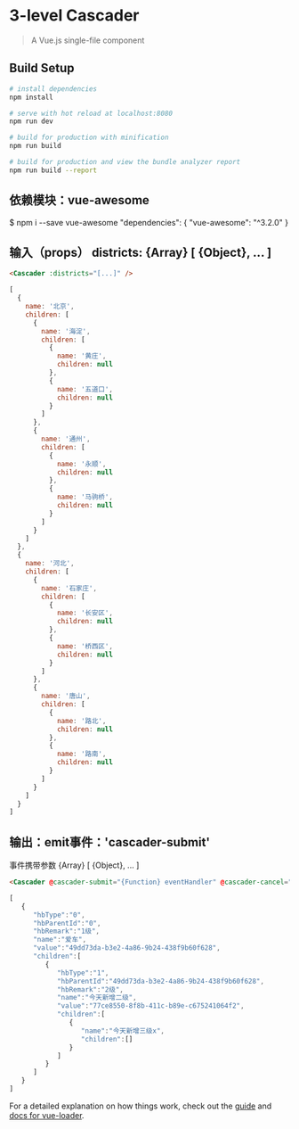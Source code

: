 # 3-level Cascader

> A Vue.js single-file component

## Build Setup

``` bash
# install dependencies
npm install

# serve with hot reload at localhost:8080
npm run dev

# build for production with minification
npm run build

# build for production and view the bundle analyzer report
npm run build --report
```
## 依赖模块：vue-awesome
$ npm i --save vue-awesome
"dependencies": { "vue-awesome": "^3.2.0" }

## 输入（props） districts: {Array} [ {Object}, ... ]
``` HTML
<Cascader :districts="[...]" />
```

``` JavaScript
[
  {
    name: '北京',
    children: [
      {
        name: '海淀',
        children: [
          {
            name: '黄庄',
            children: null
          },
          {
            name: '五道口',
            children: null
          }
        ]
      },
      {
        name: '通州',
        children: [
          {
            name: '永顺',
            children: null
          },
          {
            name: '马驹桥',
            children: null
          }
        ]
      }
    ]
  },
  {
    name: '河北',
    children: [
      {
        name: '石家庄',
        children: [
          {
            name: '长安区',
            children: null
          },
          {
            name: '桥西区',
            children: null
          }
        ]
      },
      {
        name: '唐山',
        children: [
          {
            name: '路北',
            children: null
          },
          {
            name: '路南',
            children: null
          }
        ]
      }
    ]
  }
]
```
## 输出：emit事件：'cascader-submit'
事件携带参数 {Array} [ {Object}, ... ]

``` HTML
<Cascader @cascader-submit="{Function} eventHandler" @cascader-cancel="{Function} eventHandler" />
```

``` JavaScript
[
   {
      "hbType":"0",
      "hbParentId":"0",
      "hbRemark":"1级",
      "name":"爱车",
      "value":"49dd73da-b3e2-4a86-9b24-438f9b60f628",
      "children":[
         {
            "hbType":"1",
            "hbParentId":"49dd73da-b3e2-4a86-9b24-438f9b60f628",
            "hbRemark":"2级",
            "name":"今天新增二级",
            "value":"77ce8550-8f8b-411c-b89e-c675241064f2",
            "children":[
               {
                  "name":"今天新增三级x",
                  "children":[]
               }
            ]
         }
      ]
   }
]
```


For a detailed explanation on how things work, check out the [guide](http://vuejs-templates.github.io/webpack/) and [docs for vue-loader](http://vuejs.github.io/vue-loader).

